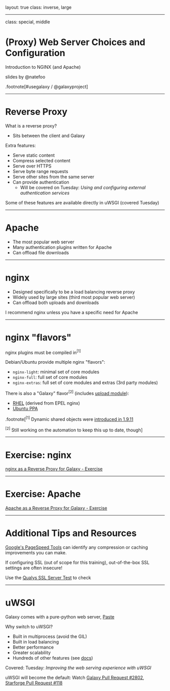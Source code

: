 layout: true
class: inverse, large

---
class: special, middle
# (Proxy) Web Server Choices and Configuration

Introduction to NGINX (and Apache)

slides by @natefoo

.footnote[\#usegalaxy / @galaxyproject]

---
# Reverse Proxy

What is a reverse proxy?
- Sits between the client and Galaxy

Extra features:
- Serve static content
- Compress selected content
- Serve over HTTPS
- Serve byte range requests
- Serve other sites from the same server
- Can provide authentication
  - Will be covered on Tuesday: _Using and configuring external authentication services_

Some of these features are available directly in uWSGI (covered Tuesday)

---
# Apache

- The most popular web server
- Many authentication plugins written for Apache
- Can offload file downloads

---
# nginx

- Designed specifically to be a load balancing reverse proxy
- Widely used by large sites (third most popular web server)
- Can offload both uploads and downloads

I recommend nginx unless you have a specific need for Apache

---
# nginx "flavors"

nginx plugins must be compiled in<sup>[1]</sup>

Debian/Ubuntu provide multiple nginx "flavors":
- `nginx-light`: minimal set of core modules
- `nginx-full`: full set of core modules
- `nginx-extras`: full set of core modules and extras (3rd party modules)

There is also a "Galaxy" flavor<sup>[2]</sup> (includes [upload module](https://github.com/vkholodkov/nginx-upload-module)):
- [RHEL](https://depot.galaxyproject.org/yum/) (derived from EPEL nginx)
- [Ubuntu PPA](https://launchpad.net/~galaxyproject/+archive/ubuntu/nginx)

.footnote[<sup>[1]</sup> Dynamic shared objects were [introduced in 1.9.11](https://www.nginx.com/blog/dynamic-modules-nginx-1-9-11/)

<sup>[2]</sup> Still working on the automation to keep this up to date, though]

---
# Exercise: nginx

[nginx as a Reverse Proxy for Galaxy - Exercise](https://github.com/gvlproject/dagobah-training/blob/master/sessions/03-production-basics/ex3-nginx.md)

---
# Exercise: Apache

[Apache as a Reverse Proxy for Galaxy - Exercise](https://github.com/gvlproject/dagobah-training/blob/master/sessions/03-production-basics/ex4-apache.md)

---
# Additional Tips and Resources

[Google's PageSpeed Tools](https://developers.google.com/speed/pagespeed/insights/) can identify any compression or caching improvements you can make.

If configuring SSL (out of scope for this training), out-of-the-box SSL settings are often insecure!

Use the [Qualys SSL Server Test](https://www.ssllabs.com/ssltest/analyze.html) to check

---
# uWSGI

Galaxy comes with a pure-python web server, [Paste](http://pythonpaste.org/)

Why switch to uWSGI?
- Built in multiprocess (avoid the GIL)
- Built in load balancing
- Better performance
- Greater scalability
- Hundreds of other features (see [docs](http://uwsgi-docs.readthedocs.io/en/latest/))

Covered: Tuesday: _Improving the web serving experience with uWSGI_

uWSGI will become the default: Watch [Galaxy Pull Request #2802](https://github.com/galaxyproject/galaxy/pull/2802), [Starforge Pull Request #118](https://github.com/galaxyproject/starforge/pull/118)

